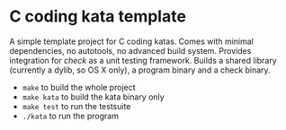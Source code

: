 # C coding kata template

A simple template project for C coding katas. Comes with minimal dependencies, no autotools, no advanced build system.
Provides integration for *check* as a unit testing framework. Builds a shared library (currently a dylib, so OS X only),
a program binary and a check binary.

 - `make` to build the whole project
 - `make kata` to build the kata binary only
 - `make test` to run the testsuite
 - `./kata` to run the program
